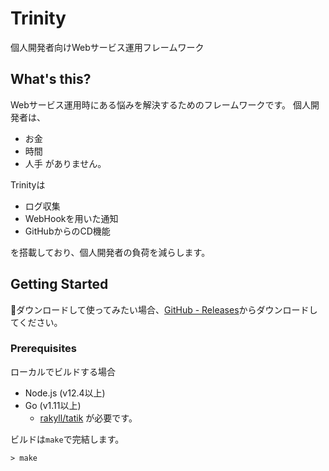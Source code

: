 # Trinity
個人開発者向けWebサービス運用フレームワーク

## What's this?
Webサービス運用時にある悩みを解決するためのフレームワークです。
個人開発者は、
- お金
- 時間
- 人手
がありません。

Trinityは
- ログ収集
- WebHookを用いた通知
- GitHubからのCD機能

を搭載しており、個人開発者の負荷を減らします。


## Getting Started
ダウンロードして使ってみたい場合、[GitHub - Releases]()からダウンロードしてください。

### Prerequisites
ローカルでビルドする場合
- Node.js (v12.4以上)
- Go (v1.11以上)
    - [rakyll/tatik](https://github.com/rakyll/statik)
が必要です。

ビルドは`make`で完結します。
```
> make
```

<!-- ### Installing
バイナリを任意の場所においてください。 -->
